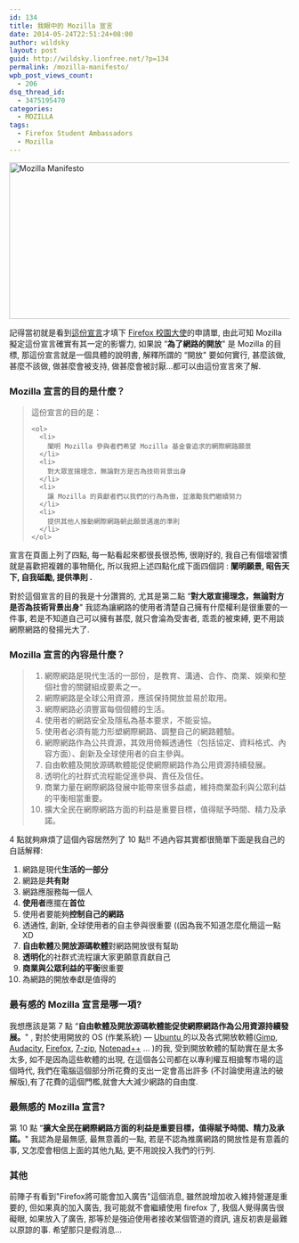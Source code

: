 ```yaml
---
id: 134
title: 我眼中的 Mozilla 宣言
date: 2014-05-24T22:51:24+08:00
author: wildsky
layout: post
guid: http://wildsky.lionfree.net/?p=134
permalink: /mozilla-manifesto/
wpb_post_views_count:
  - 206
dsq_thread_id:
  - 3475195470
categories:
  - MOZILLA
tags:
  - Firefox Student Ambassadors
  - Mozilla
---
```

<div class="pf-content">
  <p>
    <a title="Flickr 上 kevin_boy3110 的 Mozilla Manifesto" href="https://www.flickr.com/photos/71353772@N04/14071447280/"><img src="https://farm6.staticflickr.com/5075/14071447280_a103b0f5e8.jpg" alt="Mozilla Manifesto" width="767" height="281" /></a>
  </p>

  <p>
    記得當初就是看到<a href="http://www.mozilla.org/zh-TW/about/manifesto/">這份宣言</a>才填下 <a href="http://mozilla.com.tw/community/student/">Firefox 校園大使</a>的申請單, 由此可知 Mozilla 擬定這份宣言確實有其一定的影響力, 如果說 &#8220;<strong>為了網路的開放</strong>" 是 Mozilla 的目標, 那這份宣言就是一個具體的說明書, 解釋所謂的 &#8220;開放" 要如何實行, 甚麼該做, 甚麼不該做, 做甚麼會被支持, 做甚麼會被討厭&#8230;都可以由這份宣言來了解.
  </p>

  <p>
    <!--more MORE..-->
  </p>

  <h3>
    Mozilla 宣言的目的是什麼？
  </h3>

  <blockquote>
    <p>
      這份宣言的目的是：
    </p>

    <ol>
      <li>
        闡明 Mozilla 參與者們希望 Mozilla 基金會追求的網際網路願景
      </li>
      <li>
        對大眾宣揚理念，無論對方是否為技術背景出身
      </li>
      <li>
        讓 Mozilla 的貢獻者們以我們的行為為傲，並激勵我們繼續努力
      </li>
      <li>
        提供其他人推動網際網路朝此願景邁進的準則
      </li>
    </ol>
  </blockquote>

  <p>
    宣言在頁面上列了四點, 每一點看起來都很長很恐怖, 很剛好的, 我自己有個壞習慣就是喜歡把複雜的事物簡化, 所以我把上述四點化成下面四個詞 : <strong>闡明願景, 昭告天下, 自我砥勵, 提供準則 . </strong>
  </p>

  <p>
    對於這個宣言的目的我是十分讚賞的, 尤其是第二點 &#8220;<strong>對大眾宣揚理念，無論對方是否為技術背景出身</strong>" 我認為讓網路的使用者清楚自己擁有什麼權利是很重要的一件事, 若是不知道自己可以擁有甚麼, 就只會淪為受害者, 乖乖的被束縛, 更不用談網際網路的發揚光大了.
  </p>

  <h3>
    Mozilla 宣言的內容是什麼？
  </h3>

  <blockquote>
    <ol>
      <li>
        網際網路是現代生活的一部份，是教育、溝通、合作、商業、娛樂和整個社會的關鍵組成要素之一。
      </li>
      <li>
        網際網路是全球公用資源，應該保持開放並易於取用。
      </li>
      <li>
        網際網路必須豐富每個個體的生活。
      </li>
      <li>
        使用者的網路安全及隱私為基本要求，不能妥協。
      </li>
      <li>
        使用者必須有能力形塑網際網路、調整自己的網路體驗。
      </li>
      <li>
        網際網路作為公共資源，其效用倚賴透通性（包括協定、資料格式、內容方面）、創新及全球使用者的自主參與。
      </li>
      <li>
        自由軟體及開放源碼軟體能促使網際網路作為公用資源持續發展。
      </li>
      <li>
        透明化的社群式流程能促進參與、責任及信任。
      </li>
      <li>
        商業力量在網際網路發展中能帶來很多益處，維持商業盈利與公眾利益的平衡相當重要。
      </li>
      <li>
        擴大全民在網際網路方面的利益是重要目標，值得賦予時間、精力及承諾。
      </li>
    </ol>
  </blockquote>

  <p>
    4 點就夠麻煩了這個內容居然列了 10 點!! 不過內容其實都很簡單下面是我自己的白話解釋:
  </p>

  <ol>
    <li>
      網路是現代<strong>生活的一部分</strong>
    </li>
    <li>
      網路是<strong>共有財</strong>
    </li>
    <li>
      網路應服務每一個人
    </li>
    <li>
      <strong>使用者</strong>應擺在<strong>首位</strong>
    </li>
    <li>
      使用者要能夠<strong>控制自己的網路</strong>
    </li>
    <li>
      透通性, 創新, 全球使用者的自主參與很重要 ((因為我不知道怎麼化簡這一點XD
    </li>
    <li>
      <strong>自由軟體</strong>及<strong>開放源碼軟體</strong>對網路開放很有幫助
    </li>
    <li>
      <strong>透明化</strong>的社群式流程讓大家更願意貢獻自己
    </li>
    <li>
      <strong>商業與公眾利益的平衡</strong>很重要
    </li>
    <li>
      為網路的開放奉獻是值得的
    </li>
  </ol>

  <h3>
    最有感的 Mozilla 宣言是哪一項?
  </h3>

  <p>
    我想應該是第 7 點 &#8220;<strong>自由軟體及開放源碼軟體能促使網際網路作為公用資源持續發展。</strong>" , 對於使用開放的 OS (作業系統) &#8212; <a href="http://www.ubuntu-tw.org/">Ubuntu </a>的以及各式開放軟體(<a href="http://www.gimp.org/">Gimp</a>, <a href="http://audacity.sourceforge.net/download/?lang=zh-TW">Audacity</a>, <a href="http://moztw.org/firefox/tw/">Firefox</a>, <a href="http://www.developershome.com/7-zip/">7-zip</a>, <a href="http://notepad-plus-plus.org/">Notepad++</a> &#8230; )的我, 受到開放軟體的幫助實在是太多太多, 如不是因為這些軟體的出現, 在這個各公司都在以專利權互相搶奪市場的這個時代, 我們在電腦這個部分所花費的支出一定會高出許多 (不討論使用違法的破解版),有了花費的這個門檻,就會大大減少網路的自由度.
  </p>

  <h3>
    最無感的 Mozilla 宣言?
  </h3>

  <p>
    第 10 點 &#8220;<strong>擴大全民在網際網路方面的利益是重要目標，值得賦予時間、精力及承諾。</strong>" 我認為是最無感, 最無意義的一點, 若是不認為推廣網路的開放性是有意義的事, 又怎麼會相信上面的其他九點, 更不用說投入我們的行列.
  </p>

  <h3>
    其他
  </h3>

  <p>
    前陣子有看到"Firefox將可能會加入廣告"這個消息, 雖然說增加收入維持營運是重要的, 但如果真的加入廣告, 我可能就不會繼續使用 firefox 了, 我個人覺得廣告很礙眼, 如果放入了廣告, 那等於是強迫使用者接收某個管道的資訊, 違反初衷是最難以原諒的事. 希望那只是假消息&#8230;
  </p>
</div>
